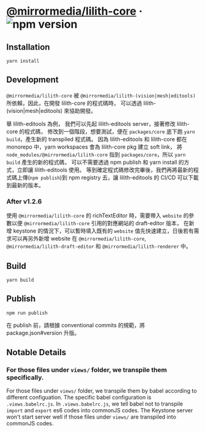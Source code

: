 # [@mirrormedia/lilith-core](https://www.npmjs.com/package/@mirrormedia/lilith-core) &middot; ![npm version](https://img.shields.io/npm/v/@mirrormedia/lilith-core.svg?style=flat)

## Installation

`yarn install`

## Development

`@mirrormedia/lilith-core` 被 `@mirrormedia/lilith-(vision|mesh|editools)` 所依賴，因此，在開發 lilith-core 的程式碼時，
可以透過 lilith-(vision|mesh|editools) 來協助開發。

舉 lilith-editools 為例，
我們可以先起 lilith-editools server，接著修改 lilith-core 的程式碼，
修改到一個階段，想要測試，便在 `packages/core` 底下跑 `yarn build`，產生新的 transpiled 程式碼。
因為 lilith-editools 和 lilith-core 都在 monorepo 中，yarn workspaces 會為 lilith-core pkg 建立 soft link，
將 `node_modules/@mirrormedia/lilith-core` 指到 `packages/core`，所以 `yarn build` 產生的新的程式碼，
可以不需要透過 npm publish 和 yarn install 的方式，立即讓 lilith-editools 使用。
等到確定程式碼修改完畢後，我們再將最新的程式碼上傳(`npm publish`)到 npm registry 去，讓 lilith-editools 的 CI/CD 可以下載到最新的版本。

### After v1.2.6

使用 `@mirrormedia/lilith-core` 的 richTextEditor 時，需要帶入 `website` 的參數以便 `@mirrormedia/lilith-core` 引用的對應網站的 draft-editor 版本，
在新增 keystone 的情況下，可以暫時填入既有的 `website` 值先快速建立，日後若有需求可以再另外新增 website 在 `@mirrormedia/lilith-core`, `@mirrormedia/lilith-draft-editor` 和 `@mirrormedia/lilith-renderer` 中。

## Build

`yarn build`

## Publish

`npm run publish`

在 publish 前，請根據 conventional commits 的規範，將 package.json#version 升版。

## Notable Details

### For those files under `views/` folder, we transpile them specifically.

For those files under `views/` folder, we transpile them by babel according to different configuation.
The specific babel configuration is `.views.babelrc.js`.
In `.views.babelrc.js`, we tell babel not to transpile `import` and `export` es6 codes into commonJS codes.
The Keystone server won't start server well if those files under `views/` are transpiled into commonJS codes.
